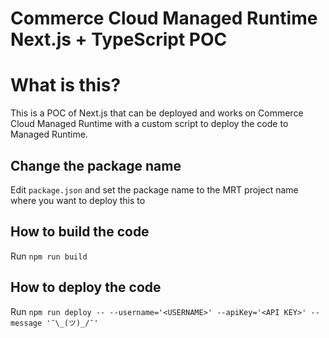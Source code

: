 # Commerce Cloud Managed Runtime Next.js + TypeScript POC

# What is this?
This is a POC of Next.js that can be deployed and works on Commerce Cloud Managed Runtime with a custom script to deploy the code to Managed Runtime.

## Change the package name
Edit `package.json` and set the package name to the MRT project name where you want to deploy this to

## How to build the code
Run `npm run build`

## How to deploy the code
Run `npm run deploy -- --username='<USERNAME>' --apiKey='<API KEY>' --message '¯\_(ツ)_/¯'`
